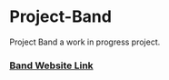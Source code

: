 # Project-Band
Project Band a work in progress project.


<h3><a href="https://jf-brandon23.github.io/Project-Band/">Band Website Link</a></h3>
